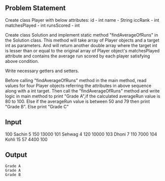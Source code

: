 ## Problem Statement

Create class Player with below attributes:
id - int
name - String
iccRank - int
matchesPlayed - int
runsScored - int

Create class Solution and implement static method "findAverageOfRuns" in the Solution class.
This method will take array of Player objects and a target int as parameters.
And will return another double array where the target int is lesser than or equal to the original array of Player object's matchesPlayed attribute and contains the average run scored by each player satisfying above condition.

Write necessary getters and setters.

Before calling "findAverageOfRuns" method in the main method, read values for four Player objects referring the attributes in above sequence along with a int target.
Then call the "findAverageOfRuns" method and write logic in main method to print "Grade A",if the calculated averageRun value is 80 to 100. Else if the averageRun value is between 50 and 79 then print "Grade B". Else print "Grade C"

## Input

100
Sachin
5
150
13000
101
Sehwag
4
120
10000
103
Dhoni
7
110
7000
104
Kohli
15
57
4400
100

## Output

    Grade A
    Grade A
    Grade B
